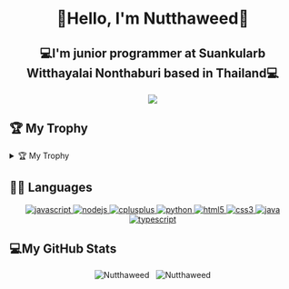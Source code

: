 <h1 align="center">🎉Hello, I'm Nutthaweed🎉</h1>
<h2 align="center">💻I'm junior programmer at Suankularb Witthayalai Nonthaburi based in Thailand💻</h2>
<p align="center">
<img src="https://media.giphy.com/media/n8ClfqBg5oZsUdR28J/giphy-downsized-large.gif" align="center">
 </p>
 
 ## 🏆 My Trophy
 <details>
 <summary><a> 🏆 My Trophy</a></summary>
<p><img src="https://github-profile-trophy.vercel.app/?username=nutthaweed&theme=radical&column=8&no-bg=true&no-frame=true" alt=trophy /></p>
 </details>

## 👨‍💻 Languages
<p align="center">
  <a href="https://developer.mozilla.org/en-US/docs/Web/JavaScript"target="_blank">
    <img
      src="https://img.shields.io/badge/javascript-%23323330.svg?style=for-the-badge&logo=javascript&logoColor=%23F7DF1E"
      alt="javascript"
    />
  </a>
    <a href="https://nodejs.org" target="_blank">
    <img
      src="https://img.shields.io/badge/node.js-6DA55F?style=for-the-badge&logo=node.js&logoColor=white"
      alt="nodejs"
    />
  </a>
  <a href="https://www.w3schools.com/cpp/" target="_blank">
    <img
      src="https://img.shields.io/badge/C%2B%2B-00599C?style=for-the-badge&logo=c%2B%2B&logoColor=white"
      alt="cplusplus"
    />
  </a>
  <a href="https://www.python.org" target="_blank">
    <img
      src="https://img.shields.io/badge/Python-3776AB?style=for-the-badge&logo=python&logoColor=white"
      alt="python"
    />
  </a>
    <a href="https://www.w3.org/html/" target="_blank">
    <img
      src="https://img.shields.io/badge/html5-%23E34F26.svg?style=for-the-badge&logo=html5&logoColor=white"
      alt="html5"
    />
  </a>
  <a href="https://www.w3schools.com/css/" target="_blank">
    <img
      src="https://img.shields.io/badge/css3-%231572B6.svg?style=for-the-badge&logo=css3&logoColor=white"
      alt="css3"
    />
  </a>
    <a href="https://www.java.com/en/" target="_blank">
    <img
      src="https://img.shields.io/badge/java-%23ED8B00.svg?style=for-the-badge&logo=java&logoColor=white"
      alt="java"
    />
  </a>
      <a href="https://www.typescriptlang.org/" target="_blank">
    <img
      src="https://img.shields.io/badge/typescript-%23007ACC.svg?style=for-the-badge&logo=typescript&logoColor=white"
      alt="typescript"
    />
    </a>
</p>

## 💻My GitHub Stats
  <p align="center">
    <img  src="https://github-readme-stats.vercel.app/api/top-langs?username=Nutthaweed&theme=radical&show_icons=true&locale=en&layout=compact" alt="Nutthaweed" />
    &nbsp;
    <img   src="https://github-readme-stats.vercel.app/api?username=Nutthaweed&theme=radical&show_icons=true&locale=en" alt="Nutthaweed" />
 </p>
                                                                                                                                        </details>
